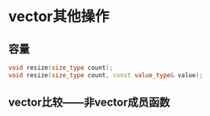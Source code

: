 # vector其他操作

## 容量

```c++
void resize(size_type count);
void resize(size_type count, const value_type& value);
```


## vector比较——非vector成员函数

